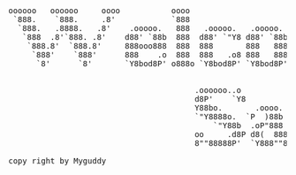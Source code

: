 <pre>
oooooo   oooooo     oooo           oooo                                                           .                  
 `888.    `888.     .8'            `888                                                         .o8                  
  `888.   .8888.   .8'    .ooooo.   888   .ooooo.   .ooooo.  ooo. .oo.  .oo.    .ooooo.       .o888oo  .ooooo.       
   `888  .8'`888. .8'    d88' `88b  888  d88' `"Y8 d88' `88b `888P"Y88bP"Y88b  d88' `88b        888   d88' `88b      
    `888.8'  `888.8'     888ooo888  888  888       888   888  888   888   888  888ooo888        888   888   888      
     `888'    `888'      888    .o  888  888   .o8 888   888  888   888   888  888    .o        888 . 888   888      
      `8'      `8'       `Y8bod8P' o888o `Y8bod8P' `Y8bod8P' o888o o888o o888o `Y8bod8P'        "888" `Y8bod8P'      
                                                                                                                     
                                                                                                                     
                                        .oooooo..o                                  oooooo   oooooo     oooo                    oooo        .o8       .o. .o. 
                                        d8P'    `Y8                                   `888.    `888.     .8'                     `888       "888       888 888 
                                        Y88bo.       .oooo.   ooo. .oo.  .oo.          `888.   .8888.   .8'    .ooooo.  oooo d8b  888   .oooo888       888 888 
                                        `"Y8888o.  `P  )88b  `888P"Y88bP"Y88b          `888  .8'`888. .8'    d88' `88b `888""8P  888  d88' `888       Y8P Y8P 
                                            `"Y88b  .oP"888   888   888   888           `888.8'  `888.8'     888   888  888      888  888   888       `8' `8' 
                                        oo     .d8P d8(  888   888   888   888            `888'    `888'      888   888  888      888  888   888       .o. .o. 
                                        8""88888P'  `Y888""8o o888o o888o o888o            `8'      `8'       `Y8bod8P' d888b    o888o `Y8bod88P"      Y8P Y8P 
                                                                                                                                                                                                                                            
copy right by Myguddy
</pre>


